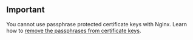 <!-- post: -->


## Important

You cannot use passphrase protected certificate keys with Nginx. Learn how to [remove the passphrases from certificate keys](/articles/ssl-certificate-issues).




